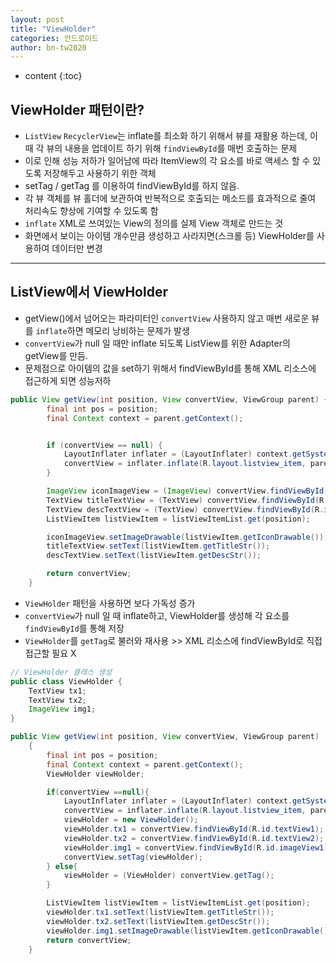 ```yaml
---
layout: post
title: "ViewHolder"
categories: 안드로이드
author: bn-tw2020
---
```

* content
{:toc}






## ViewHolder 패턴이란?

-   `ListView` `RecyclerView`는 inflate를 최소화 하기 위해서 뷰를 재활용 하는데, 이 때 각 뷰의 내용을 업데이트 하기 위해 `findViewById`를 매번 호출하는 문제
-   이로 인해 성능 저하가 일어남에 따라 ItemView의 각 요소를 바로 액세스 할 수 있도록 저장해두고 사용하기 위한 객체
-   setTag / getTag 를 이용하여 findViewById를 하지 않음.
-   각 뷰 객체를 뷰 홀더에 보관하여 반복적으로 호출되는 메소드를 효과적으로 줄여 처리속도 향상에 기여할 수 있도록 함
-   `inflate` XML로 쓰여있는 View의 정의를 실제 View 객체로 만드는 것
-   화면에서 보이는 아이템 개수만큼 생성하고 사라지면(스크롤 등) ViewHolder를 사용하여 데이터만 변경

---

## ListView에서 ViewHolder

-   getView()에서 넘어오는 파라미터인 `convertView` 사용하지 않고 매번 새로운 뷰를 `inflate`하면 메모리 낭비하는 문제가 발생
-   `convertView`가 null 일 때만 inflate 되도록 ListView를 위한 Adapter의 getView를 만듬.
-   문제점으로 아이템의 값을 set하기 위해서 findViewById를 통해 XML 리소스에 접근하게 되면 성능저하

```java
public View getView(int position, View convertView, ViewGroup parent) {
        final int pos = position;
        final Context context = parent.getContext();


        if (convertView == null) {
            LayoutInflater inflater = (LayoutInflater) context.getSystemService(Context.LAYOUT_INFLATER_SERVICE);
            convertView = inflater.inflate(R.layout.listview_item, parent, false);
        }

        ImageView iconImageView = (ImageView) convertView.findViewById(R.id.imageView1) ;
        TextView titleTextView = (TextView) convertView.findViewById(R.id.textView1) ;
        TextView descTextView = (TextView) convertView.findViewById(R.id.textView2) ;
        ListViewItem listViewItem = listViewItemList.get(position);

        iconImageView.setImageDrawable(listViewItem.getIconDrawable());
        titleTextView.setText(listViewItem.getTitleStr());
        descTextView.setText(listViewItem.getDescStr());

        return convertView;
    }
```

-   `ViewHolder` 패턴을 사용하면 보다 가독성 증가
-   `convertView`가 null 일 때 inflate하고, ViewHolder를 생성해 각 요소를 `findViewById`를 통해 저장
-   `ViewHolder`를 `getTag`로 불러와 재사용 >> XML 리소스에 findViewById로 직접 접근할 필요 X

```java
// ViewHolder 클래스 생성
public class ViewHolder {
    TextView tx1;
    TextView tx2;
    ImageView img1;
}
```

```java
public View getView(int position, View convertView, ViewGroup parent)
    {
        final int pos = position;
        final Context context = parent.getContext();
        ViewHolder viewHolder;

        if(convertView ==null){
            LayoutInflater inflater = (LayoutInflater) context.getSystemService(Context.LAYOUT_INFLATER_SERVICE);
            convertView = inflater.inflate(R.layout.listview_item, parent, false);
            viewHolder = new ViewHolder();
            viewHolder.tx1 = convertView.findViewById(R.id.textView1);
            viewHolder.tx2 = convertView.findViewById(R.id.textView2);
            viewHolder.img1 = convertView.findViewById(R.id.imageView1);
            convertView.setTag(viewHolder);
        } else{
            viewHolder = (ViewHolder) convertView.getTag();
        }

        ListViewItem listViewItem = listViewItemList.get(position);
        viewHolder.tx1.setText(listViewItem.getTitleStr());
        viewHolder.tx2.setText(listViewItem.getDescStr());
        viewHolder.img1.setImageDrawable(listViewItem.getIconDrawable());
        return convertView;
    }
```
